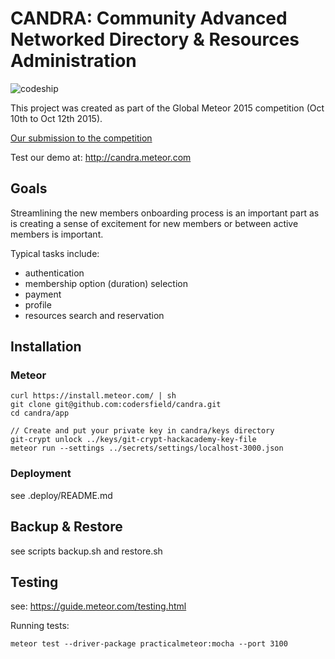 # CANDRA: Community Advanced Networked Directory & Resources Administration

![codeship](https://codeship.com/projects/505f08c0-5864-0134-1499-0234bcb36ccb/status.jpg?branch=develop)

This project was created as part of the Global Meteor 2015 competition (Oct 10th to Oct 12th 2015).

[Our submission to the competition](docs/METEOR-2015.md)

Test our demo at: http://candra.meteor.com

## Goals

Streamlining the new members onboarding process is an important part as is creating a sense of excitement for new members or between active members is important.

Typical tasks include:

* authentication 
* membership option (duration) selection 
* payment
* profile
* resources search and reservation

## Installation

### Meteor

```
curl https://install.meteor.com/ | sh
git clone git@github.com:codersfield/candra.git
cd candra/app

// Create and put your private key in candra/keys directory
git-crypt unlock ../keys/git-crypt-hackacademy-key-file
meteor run --settings ../secrets/settings/localhost-3000.json
```

### Deployment

see .deploy/README.md


## Backup & Restore

see scripts backup.sh and restore.sh

## Testing

see: https://guide.meteor.com/testing.html

Running tests:

```
meteor test --driver-package practicalmeteor:mocha --port 3100
```

